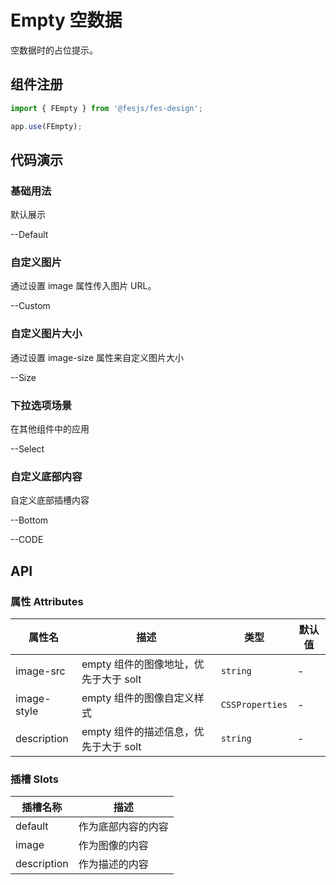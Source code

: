# Empty 空数据

空数据时的占位提示。

## 组件注册

```js
import { FEmpty } from '@fesjs/fes-design';

app.use(FEmpty);
```

## 代码演示

### 基础用法

默认展示

--Default

### 自定义图片

通过设置 image 属性传入图片 URL。

--Custom

### 自定义图片大小

通过设置 image-size 属性来自定义图片大小

--Size

### 下拉选项场景

在其他组件中的应用

--Select

### 自定义底部内容

自定义底部插槽内容

--Bottom

--CODE


## API

### 属性 Attributes

| 属性名       | 描述                                | 类型      | 默认值     |
| ----------- | ---------------------------------- | --------- | --------- |
| image-src   | empty 组件的图像地址，优先于大于 solt  | `string`  |  -        |
| image-style | empty 组件的图像自定义样式            | `CSSProperties` | -   |
| description | empty 组件的描述信息，优先于大于 solt  | `string`  |  -        |

### 插槽  Slots

| 插槽名称     | 描述                       |
| ----------- | ------------------------- |
| default     | 作为底部内容的内容           |
| image       | 作为图像的内容              |
| description | 作为描述的内容              |
